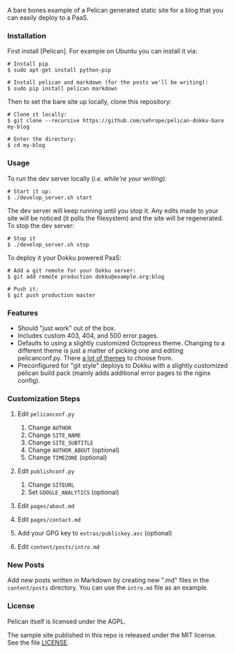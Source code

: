 A bare bones example of a Pelican generated static site for a blog that you can easily deploy to a PaaS.

### Installation

First install [Pelican]. For example on Ubuntu you can install it via:

    # Install pip
    $ sudo apt-get install python-pip

    # Install pelican and markdown (for the posts we'll be writing):
    $ sudo pip install pelican markdown

Then to set the bare site up locally, clone this repository:

    # Clone it locally:
    $ git clone --recursive https://github.com/sehrope/pelican-dokku-bare my-blog

    # Enter the directory:
    $ cd my-blog

### Usage

To run the dev server locally (*i.e. while're your writing*):

    # Start it up:
    $ ./develop_server.sh start

The dev server will keep running until you stop it. Any edits made to your site will be noticed (it polls the filesystem) and the site will be regenerated. To stop the dev server:

    # Stop it
    $ ./develop_server.sh stop

To deploy it your Dokku powered PaaS:

    # Add a git remote for your Dokku server:
    $ git add remote production dokku@example.org:blog

    # Push it:
    $ git push production master

### Features

* Should "just work" out of the box.
* Includes custom 403, 404, and 500 error pages.
* Defaults to using a slightly customized Octopress theme. Changing to a different theme is just a matter of picking one and editing pelicanconf.py. There [a lot of themes](https://github.com/getpelican/pelican-themes) to choose from.
* Preconfigured for "git style" deploys to Dokku with a slightly customized pelican build pack (mainly adds additional error pages to the nginx config).

### Customization Steps

1. Edit `pelicanconf.py`

    1. Change `AUTHOR`
    1. Change `SITE_NAME`
    1. Change `SITE_SUBTITLE`
    1. Change `AUTHOR_ABOUT` (optional)
    1. Change `TIMEZONE` (optional)

1. Edit `publishconf.py`

    1. Change `SITEURL`
    1. Set `GOOGLE_ANALYTICS` (optional)

1. Edit `pages/about.md`
1. Edit `pages/contact.md`
1. Add your GPG key to `extras/publickey.asc` (optional)
1. Edit `content/posts/intro.md`

### New Posts

Add new posts written in Markdown by creating new ".md" files in the `content/posts` directory. You can use the `intro.md` file as an example.

### License
Pelican itself is licensed under the AGPL.

The sample site published in this repo is released under the MIT license. See the file [LICENSE](LICENSE).